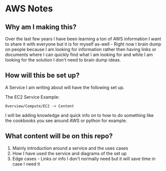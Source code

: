 # AWS Notes

## Why am I making this?

Over the last few years I have been learning a ton of AWS information I want to share it with everyone but it is for myself as-well - Right now I brain dump on people because I am looking for information rather then having links or documents where I can quickly find what I am looking for and while I am looking for the solution I don't need to brain dump ideas.

## How will this be set up?

A Service I am writing about will have the following set up.

The EC2 Service Example:
```
Overview/Compute/EC2 -> Content
```
I will be adding knowledge and quick info on to how to do something like the cookbooks you see around AWS or python for example.

## What content will be on this repo?
<ol>
	<li>Mainly introduction around a service and the uses cases</li>
	 <li>How I have used the service and diagrams of the set up</li>
	 <li>Edge cases - Links or info I don't normally need but it will save time in case I need it</li>
</ol>
